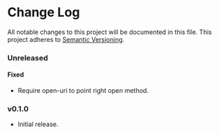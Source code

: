 # Change Log
All notable changes to this project will be documented in this file.
This project adheres to [Semantic Versioning](http://semver.org/).

### Unreleased

#### Fixed

* Require open-uri to point right open method.

### v0.1.0

* Initial release.
